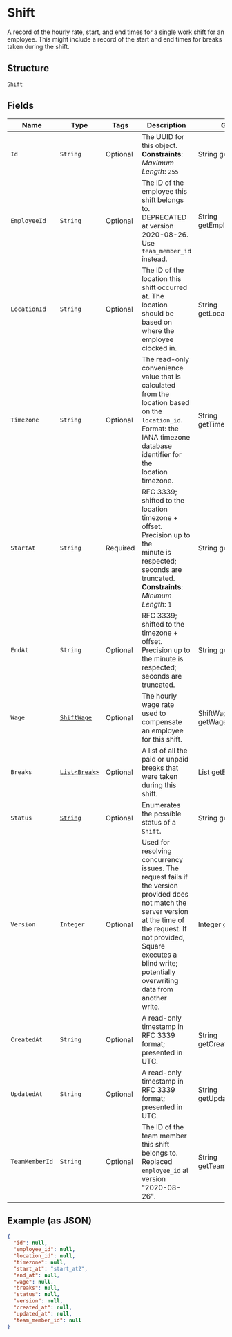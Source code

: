
# Shift

A record of the hourly rate, start, and end times for a single work shift
for an employee. This might include a record of the start and end times for breaks
taken during the shift.

## Structure

`Shift`

## Fields

| Name | Type | Tags | Description | Getter |
|  --- | --- | --- | --- | --- |
| `Id` | `String` | Optional | The UUID for this object.<br>**Constraints**: *Maximum Length*: `255` | String getId() |
| `EmployeeId` | `String` | Optional | The ID of the employee this shift belongs to. DEPRECATED at version 2020-08-26. Use `team_member_id` instead. | String getEmployeeId() |
| `LocationId` | `String` | Optional | The ID of the location this shift occurred at. The location should be based on<br>where the employee clocked in. | String getLocationId() |
| `Timezone` | `String` | Optional | The read-only convenience value that is calculated from the location based<br>on the `location_id`. Format: the IANA timezone database identifier for the<br>location timezone. | String getTimezone() |
| `StartAt` | `String` | Required | RFC 3339; shifted to the location timezone + offset. Precision up to the<br>minute is respected; seconds are truncated.<br>**Constraints**: *Minimum Length*: `1` | String getStartAt() |
| `EndAt` | `String` | Optional | RFC 3339; shifted to the timezone + offset. Precision up to the minute is<br>respected; seconds are truncated. | String getEndAt() |
| `Wage` | [`ShiftWage`](../../doc/models/shift-wage.md) | Optional | The hourly wage rate used to compensate an employee for this shift. | ShiftWage getWage() |
| `Breaks` | [`List<Break>`](../../doc/models/break.md) | Optional | A list of all the paid or unpaid breaks that were taken during this shift. | List<Break> getBreaks() |
| `Status` | [`String`](../../doc/models/shift-status.md) | Optional | Enumerates the possible status of a `Shift`. | String getStatus() |
| `Version` | `Integer` | Optional | Used for resolving concurrency issues. The request fails if the version<br>provided does not match the server version at the time of the request. If not provided,<br>Square executes a blind write; potentially overwriting data from another<br>write. | Integer getVersion() |
| `CreatedAt` | `String` | Optional | A read-only timestamp in RFC 3339 format; presented in UTC. | String getCreatedAt() |
| `UpdatedAt` | `String` | Optional | A read-only timestamp in RFC 3339 format; presented in UTC. | String getUpdatedAt() |
| `TeamMemberId` | `String` | Optional | The ID of the team member this shift belongs to. Replaced `employee_id` at version "2020-08-26". | String getTeamMemberId() |

## Example (as JSON)

```json
{
  "id": null,
  "employee_id": null,
  "location_id": null,
  "timezone": null,
  "start_at": "start_at2",
  "end_at": null,
  "wage": null,
  "breaks": null,
  "status": null,
  "version": null,
  "created_at": null,
  "updated_at": null,
  "team_member_id": null
}
```

